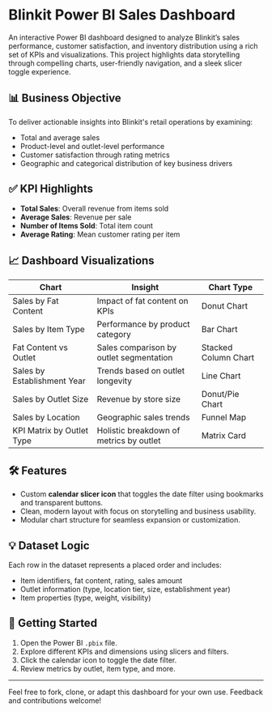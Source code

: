 # Blinkit Power BI Sales Dashboard

An interactive Power BI dashboard designed to analyze Blinkit’s sales performance, customer satisfaction, and inventory distribution using a rich set of KPIs and visualizations. This project highlights data storytelling through compelling charts, user-friendly navigation, and a sleek slicer toggle experience.

## 📊 Business Objective

To deliver actionable insights into Blinkit's retail operations by examining:
- Total and average sales
- Product-level and outlet-level performance
- Customer satisfaction through rating metrics
- Geographic and categorical distribution of key business drivers

## ✅ KPI Highlights

- **Total Sales**: Overall revenue from items sold
- **Average Sales**: Revenue per sale
- **Number of Items Sold**: Total item count
- **Average Rating**: Mean customer rating per item

## 📈 Dashboard Visualizations

| Chart | Insight | Chart Type |
|-------|---------|------------|
| Sales by Fat Content | Impact of fat content on KPIs | Donut Chart |
| Sales by Item Type | Performance by product category | Bar Chart |
| Fat Content vs Outlet | Sales comparison by outlet segmentation | Stacked Column Chart |
| Sales by Establishment Year | Trends based on outlet longevity | Line Chart |
| Sales by Outlet Size | Revenue by store size | Donut/Pie Chart |
| Sales by Location | Geographic sales trends | Funnel Map |
| KPI Matrix by Outlet Type | Holistic breakdown of metrics by outlet | Matrix Card |

## 🛠 Features

- Custom **calendar slicer icon** that toggles the date filter using bookmarks and transparent buttons.
- Clean, modern layout with focus on storytelling and business usability.
- Modular chart structure for seamless expansion or customization.

## 💡 Dataset Logic

Each row in the dataset represents a placed order and includes:
- Item identifiers, fat content, rating, sales amount
- Outlet information (type, location tier, size, establishment year)
- Item properties (type, weight, visibility)

## 🚀 Getting Started

1. Open the Power BI `.pbix` file.
2. Explore different KPIs and dimensions using slicers and filters.
3. Click the calendar icon to toggle the date filter.
4. Review metrics by outlet, item type, and more.


---

Feel free to fork, clone, or adapt this dashboard for your own use. Feedback and contributions welcome!

